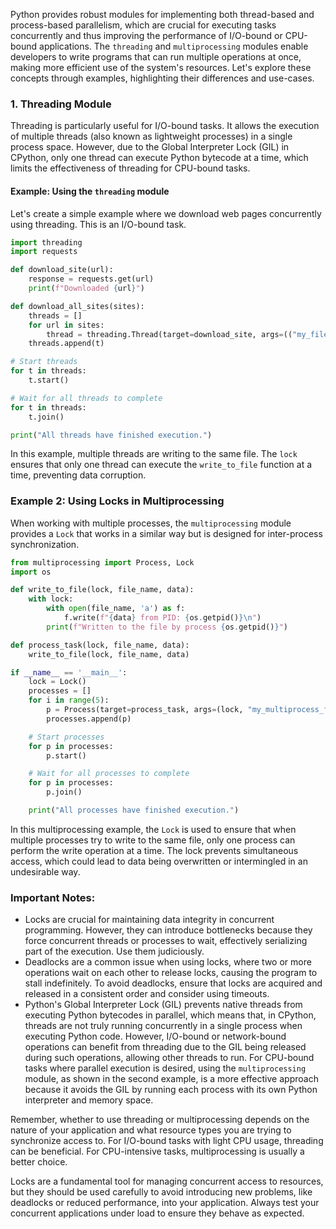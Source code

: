 Python provides robust modules for implementing both thread-based and process-based parallelism, which are crucial for executing tasks concurrently and thus improving the performance of I/O-bound or CPU-bound applications. The `threading` and `multiprocessing` modules enable developers to write programs that can run multiple operations at once, making more efficient use of the system's resources. Let's explore these concepts through examples, highlighting their differences and use-cases.

### 1. Threading Module

Threading is particularly useful for I/O-bound tasks. It allows the execution of multiple threads (also known as lightweight processes) in a single process space. However, due to the Global Interpreter Lock (GIL) in CPython, only one thread can execute Python bytecode at a time, which limits the effectiveness of threading for CPU-bound tasks.

#### Example: Using the `threading` module

Let's create a simple example where we download web pages concurrently using threading. This is an I/O-bound task.

```python
import threading
import requests

def download_site(url):
    response = requests.get(url)
    print(f"Downloaded {url}")

def download_all_sites(sites):
    threads = []
    for url in sites:
        thread = threading.Thread(target=download_site, args=(("my_file.txt", f"Hello from thread {i}"))
    threads.append(t)

# Start threads
for t in threads:
    t.start()

# Wait for all threads to complete
for t in threads:
    t.join()

print("All threads have finished execution.")
```

In this example, multiple threads are writing to the same file. The `lock` ensures that only one thread can execute the `write_to_file` function at a time, preventing data corruption.

### Example 2: Using Locks in Multiprocessing

When working with multiple processes, the `multiprocessing` module provides a `Lock` that works in a similar way but is designed for inter-process synchronization.

```python
from multiprocessing import Process, Lock
import os

def write_to_file(lock, file_name, data):
    with lock:
        with open(file_name, 'a') as f:
            f.write(f"{data} from PID: {os.getpid()}\n")
        print(f"Written to the file by process {os.getpid()}")

def process_task(lock, file_name, data):
    write_to_file(lock, file_name, data)

if __name__ == '__main__':
    lock = Lock()
    processes = []
    for i in range(5):
        p = Process(target=process_task, args=(lock, "my_multiprocess_file.txt", f"Hello from process {i}"))
        processes.append(p)

    # Start processes
    for p in processes:
        p.start()

    # Wait for all processes to complete
    for p in processes:
        p.join()

    print("All processes have finished execution.")

```

In this multiprocessing example, the `Lock` is used to ensure that when multiple processes try to write to the same file, only one process can perform the write operation at a time. The lock prevents simultaneous access, which could lead to data being overwritten or intermingled in an undesirable way.

### Important Notes:

- Locks are crucial for maintaining data integrity in concurrent programming. However, they can introduce bottlenecks because they force concurrent threads or processes to wait, effectively serializing part of the execution. Use them judiciously.
- Deadlocks are a common issue when using locks, where two or more operations wait on each other to release locks, causing the program to stall indefinitely. To avoid deadlocks, ensure that locks are acquired and released in a consistent order and consider using timeouts.
- Python's Global Interpreter Lock (GIL) prevents native threads from executing Python bytecodes in parallel, which means that, in CPython, threads are not truly running concurrently in a single process when executing Python code. However, I/O-bound or network-bound operations can benefit from threading due to the GIL being released during such operations, allowing other threads to run. For CPU-bound tasks where parallel execution is desired, using the `multiprocessing` module, as shown in the second example, is a more effective approach because it avoids the GIL by running each process with its own Python interpreter and memory space.

Remember, whether to use threading or multiprocessing depends on the nature of your application and what resource types you are trying to synchronize access to. For I/O-bound tasks with light CPU usage, threading can be beneficial. For CPU-intensive tasks, multiprocessing is usually a better choice.

Locks are a fundamental tool for managing concurrent access to resources, but they should be used carefully to avoid introducing new problems, like deadlocks or reduced performance, into your application. Always test your concurrent applications under load to ensure they behave as expected.

